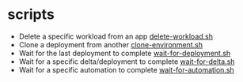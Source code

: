# scripts

- Delete a specific workload from an app [delete-workload.sh](delete-workload)
- Clone a deployment from another [clone-environment.sh](clone-environment.sh)
- Wait for the last deployment to complete [wait-for-deployment.sh](wait-for-deployment.sh)
- Wait for a specific delta/deployment to complete [wait-for-delta.sh](wait-for-delta.sh)
- Wait for a specific automation to complete [wait-for-automation.sh](wait-for-automation.sh)
